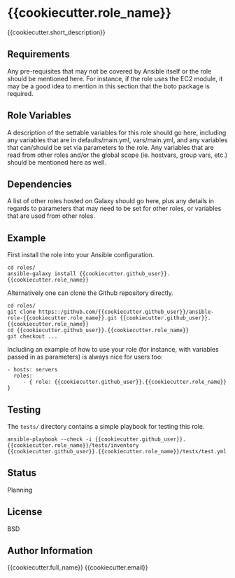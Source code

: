 # {{cookiecutter.role_name}}

{{cookiecutter.short_description}}

## Requirements

Any pre-requisites that may not be covered by Ansible itself or the role should be mentioned here. For instance, if the role uses the EC2 module, it may be a good idea to mention in this section that the boto package is required.

## Role Variables

A description of the settable variables for this role should go here, including any variables that are in defaults/main.yml, vars/main.yml, and any variables that can/should be set via parameters to the role. Any variables that are read from other roles and/or the global scope (ie. hostvars, group vars, etc.) should be mentioned here as well.

## Dependencies

A list of other roles hosted on Galaxy should go here, plus any details in regards to parameters that may need to be set for other roles, or variables that are used from other roles.

## Example

First install the role into your Ansible configuration.

    cd roles/
    ansible-galaxy install {{cookiecutter.github_user}}.{{cookiecutter.role_name}}
    
Alternatively one can clone the Github repository directly.

    cd roles/
    git clone https::/github.com/{{cookiecutter.github_user}}/ansible-role-{{cookiecutter.role_name}}.git {{cookiecutter.github_user}}.{{cookiecutter.role_name}}
    cd {{cookiecutter.github_user}}.{{cookiecutter.role_name}}
    git checkout ...

Including an example of how to use your role (for instance, with variables passed in as parameters) is always nice for users too:

    - hosts: servers
      roles:
         - { role: {{cookiecutter.github_user}}.{{cookiecutter.role_name}} }

## Testing

The ```tests/``` directory contains a simple playbook for testing this role.

    ansible-playbook --check -i {{cookiecutter.github_user}}.{{cookiecutter.role_name}}/tests/inventory {{cookiecutter.github_user}}.{{cookiecutter.role_name}}/tests/test.yml

## Status

Planning

## License

BSD

## Author Information

{{cookiecutter.full_name}} 
{{cookiecutter.email}}
